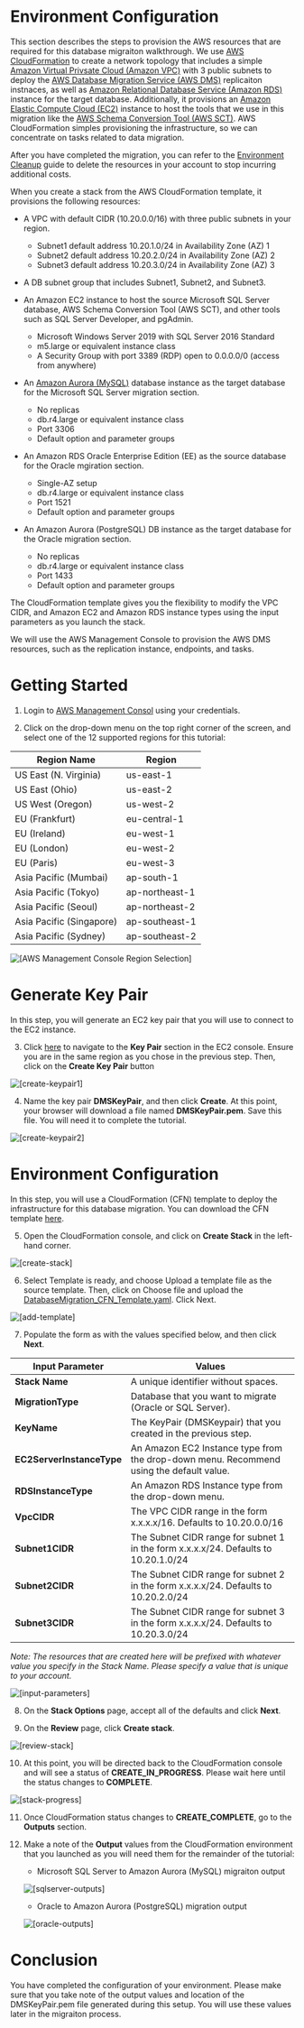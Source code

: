 # Environment Configuration

This section describes the steps to provision the AWS resources that are required for this database migraiton walkthrough. We use [AWS CloudFormation][cfn] to create a network topology that includes a simple [Amazon Virtual Privsate Cloud (Amazon VPC)][vpc] with 3 public subnets to deploy the [AWS Database Migration Service (AWS DMS)][aws-dms] replicaiton instnaces, as well as [Amazon Relational Database Service (Amazon RDS)][rds] instance for the target database. Additionally, it provisions an [Amazon Elastic Compute Cloud (EC2)][ec2] instance to host the tools that we use in this migration like the [AWS Schema Conversion Tool (AWS SCT)][aws-sct]. AWS CloudFormation simples provisioning the infrastructure, so we can concentrate on tasks related to data migration.

After you have completed the migration, you can refer to the [Environment Cleanup][env-cleanup] guide to delete the resources in your account to stop incurring additional costs. 

When you create a stack from the AWS CloudFormation template, it provisions the following resources:
- A VPC with default CIDR (10.20.0.0/16) with three public subnets in your region. 
    - Subnet1 default address 10.20.1.0/24 in Availability Zone (AZ) 1
    - Subnet2 default address 10.20.2.0/24 in Availability Zone (AZ) 2
    - Subnet3 default address 10.20.3.0/24 in Availability Zone (AZ) 3
    
- A DB subnet group that includes Subnet1, Subnet2, and Subnet3.

- An Amazon EC2 instance to host the source Microsoft SQL Server database, AWS Schema Conversion Tool (AWS SCT), and other tools such as SQL Server Developer, and pgAdmin.
  - Microsoft Windows Server 2019 with SQL Server 2016 Standard
  - m5.large or equivalent instance class
  - A Security Group with port 3389 (RDP) open to 0.0.0.0/0 (access from anywhere)  
  
- An [Amazon Aurora (MySQL)][aurora] database instance as the target database for the Microsoft SQL Server migration section.
  - No replicas
  - db.r4.large or equivalent instance class
  - Port 3306
  - Default option and parameter groups
  
- An Amazon RDS Oracle Enterprise Edition (EE) as the source database for the Oracle mgiration section. 
  - Single-AZ setup
  - db.r4.large or equivalent instance class
  - Port 1521
  - Default option and parameter groups
  
- An Amazon Aurora (PostgreSQL) DB instance as the target database for the Oracle migration section.
  - No replicas
  - db.r4.large or equivalent instance class
  - Port 1433
  - Default option and parameter groups

The CloudFormation template gives you the flexibility to modify the VPC CIDR, and Amazon EC2 and Amazon RDS instance types using the input parameters as you launch the stack. 

We will use the AWS Management Console to provision the AWS DMS resources, such as the replication instance, endpoints, and tasks. 

# Getting Started
1. Login to [AWS Management Consol][console] using your credentials. 

2.	Click on the drop-down menu on the top right corner of the screen, and select one of the 12 supported regions for this tutorial:

| **Region Name** | **Region** |
| ------ | ------ |
| US East (N. Virginia) | us-east-1 |
| US East (Ohio) | us-east-2 |
| US West (Oregon) | us-west-2 |
| EU (Frankfurt) | eu-central-1 |
| EU (Ireland) | eu-west-1 |
| EU (London) | eu-west-2 |
| EU (Paris) | eu-west-3 |
| Asia Pacific (Mumbai) | ap-south-1 |
| Asia Pacific (Tokyo) | ap-northeast-1 |
| Asia Pacific (Seoul) | ap-northeast-2 |
| Asia Pacific (Singapore) | ap-southeast-1 |
| Asia Pacific (Sydney) | ap-southeast-2 |

![\[AWS Management Console Region Selection\]](img/EnvConfig01.png)

# Generate Key Pair
In this step, you will generate an EC2 key pair that you will use to connect to the EC2 instance.

3. Click [here][key-pair] to navigate to the **Key Pair** section in the EC2 console. Ensure you are in the same region as you chose in the previous step. Then, click on the **Create Key Pair** button

![\[create-keypair1\]](img/EnvConfig02.png)

4. Name the key pair **DMSKeyPair**, and then click **Create**.  At this point, your browser will download a file named **DMSKeyPair.pem**.  Save this file.  You will need it to complete the tutorial.

![\[create-keypair2\]](img/EnvConfig03.png)

# Environment Configuration
In this step, you will use a CloudFormation (CFN) template to deploy the infrastructure for this database migration. You can download the CFN template [here][cfn-template].

5. Open the CloudFormation console, and click on **Create Stack** in the left-hand corner.

![\[create-stack\]](img/EnvConfig04.png)

6. Select Template is ready, and choose Upload a template file as the source template. Then, click on Choose file and upload the [DatabaseMigration_CFN_Template.yaml][cfn-template]. Click Next.

![\[add-template\]](img/EnvConfig05.png)

7. Populate the form as with the values specified below, and then click **Next**.

| **Input Parameter** | **Values** |
| ------ | ------ |
| **Stack Name** | A unique identifier without spaces. |
| **MigrationType** | Database that you want to migrate (Oracle or SQL Server). |
| **KeyName** | The KeyPair (DMSKeypair) that you created in the previous step. |
| **EC2ServerInstanceType** | An Amazon EC2 Instance type from the drop-down menu. Recommend using the default value. |
| **RDSInstanceType** | An Amazon RDS Instance type from the drop-down menu. |
| **VpcCIDR** | The VPC CIDR range in the form x.x.x.x/16. Defaults to 10.20.0.0/16 |
| **Subnet1CIDR** | The Subnet CIDR range for subnet 1 in the form x.x.x.x/24. Defaults to 10.20.1.0/24 |
| **Subnet2CIDR** | The Subnet CIDR range for subnet 2 in the form x.x.x.x/24. Defaults to 10.20.2.0/24 |
| **Subnet3CIDR** | The Subnet CIDR range for subnet 3 in the form x.x.x.x/24. Defaults to 10.20.3.0/24 |

*Note: The resources that are created here will be prefixed with whatever value you specify in the Stack Name.  Please specify a value that is unique to your account.*

![\[input-parameters\]](img/EnvConfig06.png)

8. On the **Stack Options** page, accept all of the defaults and click **Next**.

9. On the **Review** page, click **Create stack**.

![\[review-stack\]](img/EnvConfig07.png)

10.	At this point, you will be directed back to the CloudFormation console and will see a status of **CREATE_IN_PROGRESS**.  Please wait here until the status changes to **COMPLETE**.

![\[stack-progress\]](img/EnvConfig08.png)

11.	Once CloudFormation status changes to **CREATE_COMPLETE**, go to the **Outputs** section.

12.	Make a note of the **Output** values from the CloudFormation environment that you launched as you will need them for the remainder of the tutorial:
    - Microsoft SQL Server to Amazon Aurora (MySQL) migraiton output
    
    ![\[sqlserver-outputs\]](img/EnvConfig09.png)
    
    - Oracle to Amazon Aurora (PostgreSQL) migration output
    
    ![\[oracle-outputs\]](img/EnvConfig10.png)

# Conclusion
You have completed the configuration of your environment. Please make sure that you take note of the output values and location of the DMSKeyPair.pem file generated during this setup.  You will use these values later in the migraiton process.

[console]: <https://console.aws.amazon.com/>
[ec2-console]: <http://amzn.to/2atGc3r>
[dms-console]: https://console.aws.amazon.com/dms/
[env-cleanup]: </EnvironmentCleanup.md>
[aws-sct]: <https://aws.amazon.com/dms/schema-conversion-tool/?nc=sn&loc=2>
[aws-dms]: <https://aws.amazon.com/dms/>
[aurora]: <https://aws.amazon.com/rds/aurora/>
[ec2]: <https://aws.amazon.com/ec2/>
[vpc]: <https://aws.amazon.com/vpc/>
[download-sct]: <https://docs.aws.amazon.com/SchemaConversionTool/latest/userguide/CHAP_Installing.html>
[cfn]: <https://aws.amazon.com/cloudformation/>
[rds]: <https://aws.amazon.com/rds/>
[cfn-template]: </DatabaseMigration_CFN_Template.yaml>
[key-pair]: <http://amzn.to/2kcoMQp>
